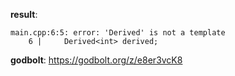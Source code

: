 **result**:
```
main.cpp:6:5: error: 'Derived' is not a template
    6 |     Derived<int> derived;
```
**godbolt**: https://godbolt.org/z/e8er3vcK8